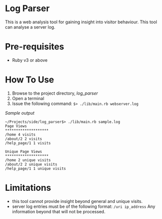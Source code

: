 # Log Parser
This is a web analysis tool for gaining insight into visitor behaviour. This tool can analyse a server log.

# Pre-requisites
 - Ruby v3 or above

# How To Use
1. Browse to the project directory, _log_parser_
2. Open a terminal
3. Issue the following command:
  `$> ./lib/main.rb webserver.log`

*Sample output*
```
~/Projects/side/log_parser$> ./lib/main.rb sample.log
Page Views
********************
/home 4 visits
/about/2 2 visits
/help_page/1 1 visits

Unique Page Views
********************
/home 2 unique visits
/about/2 2 unique visits
/help_page/1 1 unique visits
```

# Limitations
  - this tool cannot provide insight beyond general and unique visits.
  - server log entries must be of the following format:
    `/uri ip_address`
    Any information beyond that will not be processed.
